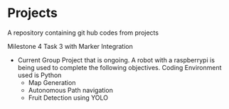 # Projects
A repository containing git hub codes from projects

Milestone 4 Task 3 with Marker Integration
- Current Group Project that is ongoing. A robot with a raspberrypi is being used to complete the following objectives. Coding Environment used is Python
    - Map Generation
    - Autonomous Path navigation
    - Fruit Detection using YOLO

